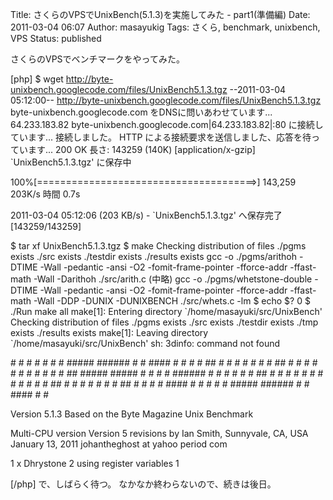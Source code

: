 Title: さくらのVPSでUnixBench(5.1.3)を実施してみた - part1(準備編)
Date: 2011-03-04 06:07
Author: masayukig
Tags: さくら, benchmark, unixbench, VPS
Status: published

さくらのVPSでベンチマークをやってみた。

\[php\]
\$ wget http://byte-unixbench.googlecode.com/files/UnixBench5.1.3.tgz
--2011-03-04 05:12:00--
http://byte-unixbench.googlecode.com/files/UnixBench5.1.3.tgz
byte-unixbench.googlecode.com をDNSに問いあわせています...
64.233.183.82
byte-unixbench.googlecode.com|64.233.183.82|:80 に接続しています...
接続しました。
HTTP による接続要求を送信しました、応答を待っています... 200 OK
長さ: 143259 (140K) \[application/x-gzip\]
\`UnixBench5.1.3.tgz' に保存中

100%\[======================================&gt;\] 143,259 203K/s 時間
0.7s

2011-03-04 05:12:06 (203 KB/s) - \`UnixBench5.1.3.tgz' へ保存完了
\[143259/143259\]

\$ tar xf UnixBench5.1.3.tgz
\$ make
Checking distribution of files
./pgms exists
./src exists
./testdir exists
./results exists
gcc -o ./pgms/arithoh -DTIME -Wall -pedantic -ansi -O2
-fomit-frame-pointer -fforce-addr -ffast-math -Wall -Darithoh
./src/arith.c
(中略)
gcc -o ./pgms/whetstone-double -DTIME -Wall -pedantic -ansi -O2
-fomit-frame-pointer -fforce-addr -ffast-math -Wall -DDP -DUNIX
-DUNIXBENCH ./src/whets.c -lm
\$ echo \$?
0
\$ ./Run
make all
make\[1\]: Entering directory \`/home/masayuki/src/UnixBench'
Checking distribution of files
./pgms exists
./src exists
./testdir exists
./tmp exists
./results exists
make\[1\]: Leaving directory \`/home/masayuki/src/UnixBench'
sh: 3dinfo: command not found

\# \# \# \# \# \# \# \#\#\#\#\# \#\#\#\#\#\# \# \# \#\#\#\# \# \#
\# \# \#\# \# \# \# \# \# \# \# \#\# \# \# \# \# \#
\# \# \# \# \# \# \#\# \#\#\#\#\# \#\#\#\#\# \# \# \# \# \#\#\#\#\#\#
\# \# \# \# \# \# \#\# \# \# \# \# \# \# \# \# \#
\# \# \# \#\# \# \# \# \# \# \# \# \#\# \# \# \# \#
\#\#\#\# \# \# \# \# \# \#\#\#\#\# \#\#\#\#\#\# \# \# \#\#\#\# \# \#

Version 5.1.3 Based on the Byte Magazine Unix Benchmark

Multi-CPU version Version 5 revisions by Ian Smith,
Sunnyvale, CA, USA
January 13, 2011 johantheghost at yahoo period com

1 x Dhrystone 2 using register variables 1

\[/php\]
で、しばらく待つ。
なかなか終わらないので、続きは後日。
